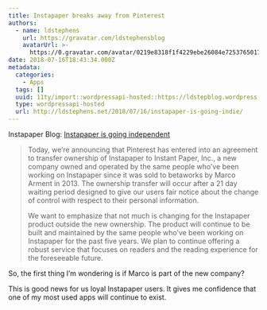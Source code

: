 ```yaml
---
title: Instapaper breaks away from Pinterest
authors:
  - name: ldstephens
    url: https://gravatar.com/ldstephensblog
    avatarUrl: >-
      https://0.gravatar.com/avatar/0219e8318f1f4229ebe26084e7253765017f43ca0c631be37dc6d0b8ad6e40a4?s=96&d=identicon&r=G
date: 2018-07-16T18:43:34.000Z
metadata:
  categories:
    - Apps
  tags: []
  uuid: 11ty/import::wordpressapi-hosted::https://ldstepblog.wordpress.com/?p=1479
  type: wordpressapi-hosted
  url: http://ldstephens.net/2018/07/16/instapaper-is-going-indie/
---
```

Instapaper Blog: [Instapaper is going independent](http://blog.instapaper.com/post/175953870856)

> Today, we’re announcing that Pinterest has entered into an agreement to transfer ownership of Instapaper to Instant Paper, Inc., a new company owned and operated by the same people who’ve been working on Instapaper since it was sold to betaworks by Marco Arment in 2013. The ownership transfer will occur after a 21 day waiting period designed to give our users fair notice about the change of control with respect to their personal information.
> 
> We want to emphasize that not much is changing for the Instapaper product outside the new ownership. The product will continue to be built and maintained by the same people who’ve been working on Instapaper for the past five years. We plan to continue offering a robust service that focuses on readers and the reading experience for the foreseeable future.

So, the first thing I’m wondering is if Marco is part of the new company?

This is good news for us loyal Instapaper users. It gives me confidence that one of my most used apps will continue to exist.